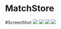 # MatchStore

#ScreenShot
![](Images/Home.jpg)
![](Images/Details.jpg)
![](Images/cart.jpg)
![](Images/profile.jpg)
